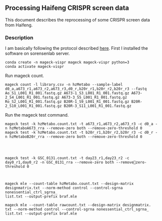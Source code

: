 ## Processing Haifeng CRISPR screen data

This document describes the reprocessing of some CRISPR screen data from Haifeng.

### Description

I am basically following the protocol described [here](https://www.nature.com/articles/s41596-018-0113-7). First I installed the software on sorensenlab server.

```shell
conda create -n mageck-vispr mageck mageck-vispr python=3
conda activate mageck-vispr
```

Run mageck count.

```shell
mageck count -l library.csv -n hzMetabo --sample-label d0_a,a673_r1,a673_r2,a673_r3,d0_r,b20r_r1,b20r_r2,b20r_r3 --fastq Ao_S1_L001_R1_001.fastq.gz A673-1_S3_L001_R1_001.fastq.gz A673-2_S4_L001_R1_001.fastq.gz A673-3_S5_L001_R1_001.fastq.gz Ro_S2_L001_R1_001.fastq.gz B20R-1_S9_L001_R1_001.fastq.gz B20R-2_S10_L001_R1_001.fastq.gz B20R-3_S11_L001_R1_001.fastq.gz
```

Run the mageck test command.

```shell
mageck test -k hzMetabo.count.txt -t a673_r1,a673_r2,a673_r3 -c d0_a -n hzMetaboA673_rra --remove-zero both --remove-zero-threshold 0
mageck test -k hzMetabo.count.txt -t b20r_r1,b20r_r2,b20r_r3 -c d0_r -n hzMetaboB20r_rra --remove-zero both --remove-zero-threshold 0




mageck test -k GSC_0131.count.txt -t day23_r1,day23_r2 -c
day0_r1,day0_r2 -n GSC_0131_rra --remove-zero both --removezero-threshold 0



mageck mle --count-table hzMetabo.count.txt --design-matrix designmatrix.txt --norm-method control --control-sgrna nonessential_ctrl_sgrna_
list.txt --output-prefix braf.mle

mageck mle --count-table rawcount.txt --design-matrix designmatrix.
txt --norm-method control --control-sgrna nonessential_ctrl_sgrna_
list.txt --output-prefix braf.mle

```